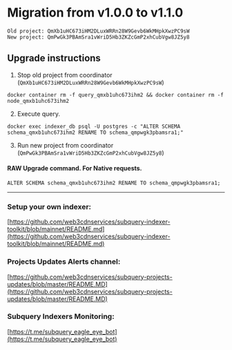 # Migration from v1.0.0 to v1.1.0
```
Old project: QmXb1uHC673iHM2DLuxWRRn28W9Gevb6WkMHpkXwzPC9sW
New project: QmPwGk3PBAmSra1vWriD5Hb3ZKZcGmP2xhCubVgw8JZ5y8
```


## Upgrade instructions
 1) Stop old project from coordinator (`QmXb1uHC673iHM2DLuxWRRn28W9Gevb6WkMHpkXwzPC9sW`)

```
docker container rm -f query_qmxb1uhc673ihm2 && docker container rm -f node_qmxb1uhc673ihm2
```

 2) Execute query.

```
docker exec indexer_db psql -U postgres -c "ALTER SCHEMA schema_qmxb1uhc673ihm2 RENAME TO schema_qmpwgk3pbamsra1;"

```

 3) Run new project from coordinator (`QmPwGk3PBAmSra1vWriD5Hb3ZKZcGmP2xhCubVgw8JZ5y8`)

#### RAW Upgrade command. For Native requests.
`ALTER SCHEMA schema_qmxb1uhc673ihm2 RENAME TO schema_qmpwgk3pbamsra1;`


___
### Setup your own indexer:

[https://github.com/web3cdnservices/subquery-indexer-toolkit/blob/mainnet/README.md](https://github.com/web3cdnservices/subquery-indexer-toolkit/blob/mainnet/README.md)

### Projects Updates Alerts channel:

[https://github.com/web3cdnservices/subquery-projects-updates/blob/master/README.MD](https://github.com/web3cdnservices/subquery-projects-updates/blob/master/README.MD)

### Subquery Indexers Monitoring:

[https://t.me/subquery_eagle_eye_bot](https://t.me/subquery_eagle_eye_bot)
